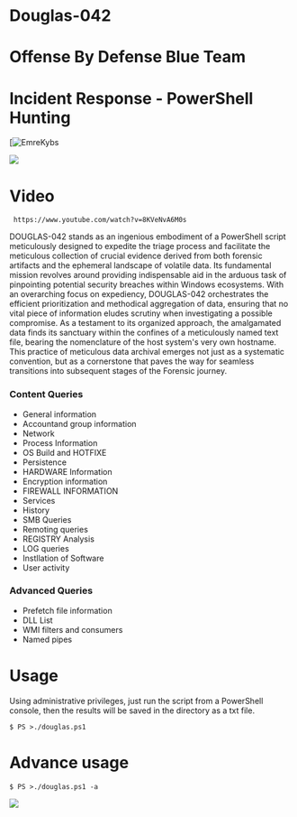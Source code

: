 # Douglas-042 
# Offense By Defense Blue Team 
# Incident Response - PowerShell Hunting
[![EmreKybs](https://img.shields.io/badge/MadeBy-EmreKybs-blue)

<img src="https://github.com/emrekybs/Douglas-042/blob/main/blue.jpg">

# Video
     https://www.youtube.com/watch?v=8KVeNvA6M0s

DOUGLAS-042 stands as an ingenious embodiment of a PowerShell script meticulously designed to expedite the triage process and facilitate the meticulous collection of crucial evidence derived from both forensic artifacts and the ephemeral landscape of volatile data. Its fundamental mission revolves around providing indispensable aid in the arduous task of pinpointing potential security breaches within Windows ecosystems. With an overarching focus on expediency, DOUGLAS-042 orchestrates the efficient prioritization and methodical aggregation of data, ensuring that no vital piece of information eludes scrutiny when investigating a possible compromise. As a testament to its organized approach, the amalgamated data finds its sanctuary within the confines of a meticulously named text file, bearing the nomenclature of the host system's very own hostname. This practice of meticulous data archival emerges not just as a systematic convention, but as a cornerstone that paves the way for seamless transitions into subsequent stages of the Forensic journey.

### Content Queries
* General information
* Accountand group information
* Network
* Process Information
* OS Build and HOTFIXE 
* Persistence
* HARDWARE Information
* Encryption information
* FIREWALL INFORMATION
* Services
* History
* SMB Queries
* Remoting queries
* REGISTRY Analysis
* LOG queries
* Instllation of Software
* User activity
### Advanced Queries
* Prefetch file information
* DLL List
* WMI filters and consumers
* Named pipes

# Usage
Using administrative privileges, just run the script from a PowerShell console, then the results will be saved in the directory as a txt file.

    $ PS >./douglas.ps1
    
# Advance usage
    $ PS >./douglas.ps1 -a

<img src="https://github.com/emrekybs/Douglas-042/blob/main/png.jpg">
